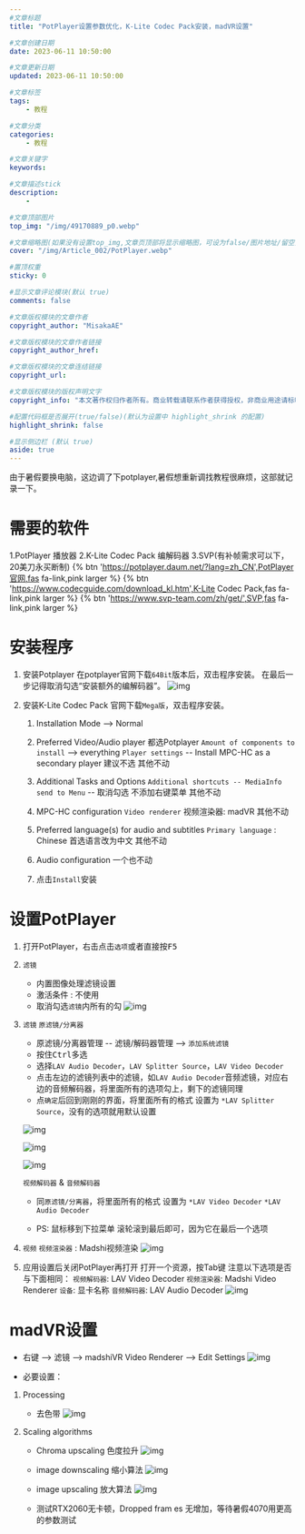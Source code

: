 ```yaml
---
#文章标题
title: "PotPlayer设置参数优化，K-Lite Codec Pack安装，madVR设置"

#文章创建日期
date: 2023-06-11 10:50:00

#文章更新日期
updated: 2023-06-11 10:50:00

#文章标签
tags: 
    - 教程

#文章分类
categories: 
    - 教程

#文章关键字
keywords: 

#文章描述stick
description: 
    - 

#文章顶部图片
top_img: "/img/49170889_p0.webp"

#文章缩略图(如果没有设置top_img,文章页顶部将显示缩略图，可设为false/图片地址/留空)
cover: "/img/Article_002/PotPlayer.webp"

#置顶权重
sticky: 0    

#显示文章评论模块(默认 true)
comments: false

#文章版权模块的文章作者
copyright_author: "MisakaAE"

#文章版权模块的文章作者链接
copyright_author_href: 

#文章版权模块的文章连结链接
copyright_url: 

#文章版权模块的版权声明文字
copyright_info: "本文著作权归作者所有。商业转载请联系作者获得授权，非商业用途请标明出处。"

#配置代码框是否展开(true/false)(默认为设置中 highlight_shrink 的配置)
highlight_shrink: false

#显示侧边栏 (默认 true)
aside: true
---
```


<!-- 正文部分 -->
由于暑假要换电脑，这边调了下potplayer,暑假想重新调找教程很麻烦，这部就记录一下。
# 需要的软件
1.PotPlayer 播放器
2.K-Lite Codec Pack 编解码器
3.SVP(有补帧需求可以下，20美刀永买断制)
{% btn 'https://potplayer.daum.net/?lang=zh_CN',PotPlayer官网,fas fa-link,pink larger %}
{% btn 'https://www.codecguide.com/download_kl.htm',K-Lite Codec Pack,fas fa-link,pink larger %}
{% btn 'https://www.svp-team.com/zh/get/',SVP,fas fa-link,pink larger %}

<!-- 内容Start -->
# 安装程序
1. 安装Potplayer
    在potplayer官网下载`64Bit`版本后，双击程序安装。
    在最后一步记得取消勾选“安装额外的编解码器”。
    ![img](/img/Article_002/Snipaste_2023-06-11_12-17-52.jpg)

2. 安装K-Lite Codec Pack
    官网下载`Mega版`，双击程序安装。
    1. Installation Mode --> Normal

    2. Preferred Video/Audio player 都选Potplayer
        `Amount of components to install` --> everything
        `Player settings` -- Install MPC-HC as a secondary player 建议不选
        其他不动
    
    3. Additional Tasks and Options
        `Additional shortcuts -- MediaInfo send to Menu` -- 取消勾选 不添加右键菜单
        其他不动
    
    4. MPC-HC configuration
        `Video renderer` 视频渲染器: madVR
        其他不动
    
    5. Preferred language(s) for audio and subtitles
        `Primary language` : Chinese 首选语言改为中文
        其他不动
    
    6. Audio configuration
        一个也不动

    7. 点击`Install`安装

# 设置PotPlayer
1. 打开PotPlayer，右击点击`选项`或者直接按<kbd>F5</kbd>
2. `滤镜`
    + 内置图像处理滤镜设置
    + 激活条件 : 不使用
    + 取消勾选`滤镜`内所有的勾
    ![img](/img/Article_002/Snipaste_2023-06-11_12-55-56.jpg)
3. `滤镜`
    `原滤镜/分离器`
    + 原滤镜/分离器管理 -- 滤镜/解码器管理 --> `添加系统滤镜`
    + 按住<kbd>Ctrl</kbd>多选
    + 选择`LAV Audio Decoder`，`LAV Splitter Source`，`LAV Video Decoder`
    + 点击左边的滤镜列表中的滤镜，如`LAV Audio Decoder`音频滤镜，对应右边的音频解码器，将里面所有的选项勾上，剩下的滤镜同理
    + 点`确定`后回到刚刚的界面，将里面所有的格式 设置为 `*LAV Splitter Source`，没有的选项就用默认设置

    ![img](/img/Article_002/Snipaste_2023-06-11_12-58-34.jpg)

    ![img](/img/Article_002/Snipaste_2023-06-11_13-07-47.jpg)

    ![img](/img/Article_002/Snipaste_2023-06-11_13-13-03.jpg)

    `视频解码器` & `音频解码器`
    + 同`原滤镜/分离器`，将里面所有的格式 设置为 `*LAV Video Decoder` `*LAV Audio Decoder`

    + PS: 鼠标移到下拉菜单 滚轮滚到最后即可，因为它在最后一个选项

4. `视频`
    `视频渲染器` : Madshi视频渲染
    ![img](/img/Article_002/Snipaste_2023-06-11_13-27-48.jpg)

5. 应用设置后关闭PotPlayer再打开
    打开一个资源，按Tab键
    注意以下选项是否与下面相同：
    `视频解码器`: LAV Video Decoder
    `视频渲染器`: Madshi Video Renderer
    `设备`: 显卡名称
    `音频解码器`: LAV Audio Decoder
    ![img](/img/Article_002/Snipaste_2023-06-11_13-31-23.jpg)
    
# madVR设置
+ 右键 --> 滤镜 --> madshiVR Video Renderer --> Edit Settings
    ![img](/img/Article_002/Snipaste_2023-06-11_13-49-02.jpg)

+ 必要设置：
1. Processing
    + 去色带
    ![img](/img/Article_002/Snipaste_2023-06-11_13-52-48.jpg)

2. Scaling algorithms
    + Chroma upscaling 色度拉升
    ![img](/img/Article_002/Snipaste_2023-06-11_14-13-16.jpg)

    + image downscaling 缩小算法
    ![img](/img/Article_002/Snipaste_2023-06-11_14-14-25.jpg)

    + image upscaling 放大算法
    ![img](/img/Article_002/Snipaste_2023-06-11_14-15-47.jpg)

    + 测试RTX2060无卡顿，Dropped fram es 无增加，等待暑假4070用更高的参数测试
